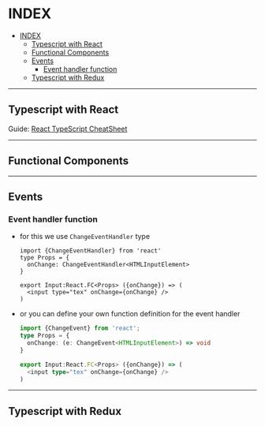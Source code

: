 # INDEX

- [INDEX](#index)
  - [Typescript with React](#typescript-with-react)
  - [Functional Components](#functional-components)
  - [Events](#events)
    - [Event handler function](#event-handler-function)
  - [Typescript with Redux](#typescript-with-redux)

---

## Typescript with React

Guide: [React TypeScript CheatSheet](https://react-typescript-cheatsheet.netlify.app/docs/basic/setup)

---

## Functional Components

---

## Events

### Event handler function

- for this we use `ChangeEventHandler` type

  ```tsx
  import {ChangeEventHandler} from 'react'
  type Props = {
    onChange: ChangeEventHandler<HTMLInputElement>
  }

  export Input:React.FC<Props> ({onChange}) => (
    <input type="tex" onChange={onChange} />
  )
  ```

- or you can define your own function definition for the event handler

  ```ts
  import {ChangeEvent} from 'react';
  type Props = {
    onChange: (e: ChangeEvent<HTMLInputElement>) => void
  }

  export Input:React.FC<Props> ({onChange}) => (
    <input type="tex" onChange={onChange} />
  )
  ```

---

## Typescript with Redux
